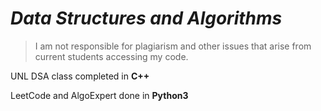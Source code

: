 # *Data Structures and Algorithms* 

> I am not responsible for plagiarism and other issues that arise from current students accessing my code.

UNL DSA class completed in **C++**

LeetCode and AlgoExpert done in **Python3**
